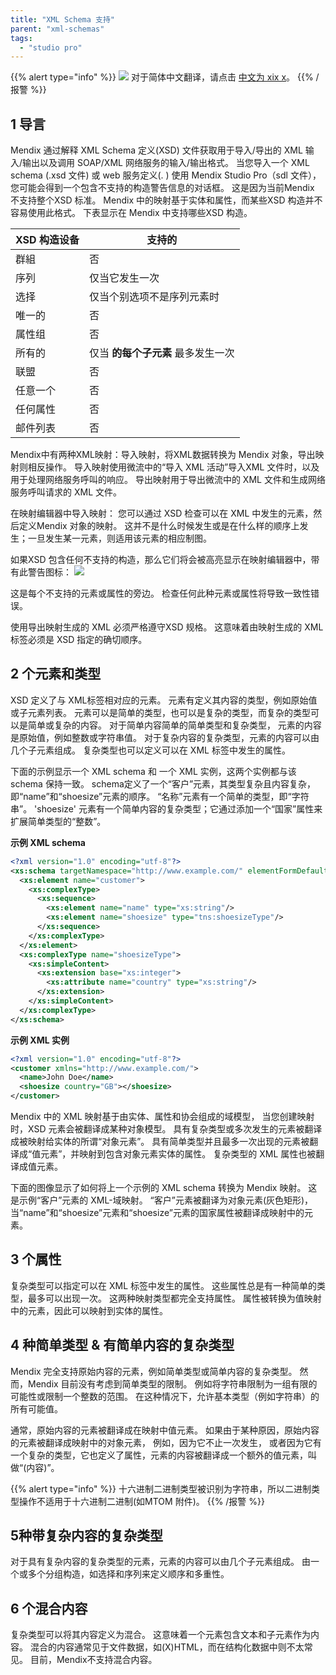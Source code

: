 ```yaml
---
title: "XML Schema 支持"
parent: "xml-schemas"
tags:
  - "studio pro"
---
```


{{% alert type="info" %}}
<img src="attachments/chinese-translation/china.png" style="display: inline-block; margin: 0" /> 对于简体中文翻译，请点击 [中文为 xix x](https://cdn.mendix.tencent-cloud.com/documentation/refguide8/xml-schema-support.pdf)。
{{% /报警 %}}

## 1 导言

Mendix 通过解释 XML Schema 定义(XSD) 文件获取用于导入/导出的 XML 输入/输出以及调用 SOAP/XML 网络服务的输入/输出格式。 当您导入一个 XML schema (.xsd 文件) 或 web 服务定义(. ) 使用 Mendix Studio Pro（sdl 文件），您可能会得到一个包含不支持的构造警告信息的对话框。 这是因为当前Mendix 不支持整个XSD 标准。 Mendix 中的映射基于实体和属性，而某些XSD 构造并不容易使用此格式。 下表显示在 Mendix 中支持哪些XSD 构造。

| XSD 构造设备 | 支持的                  |
| -------- | -------------------- |
| 群組       | 否                    |
| 序列       | 仅当它发生一次              |
| 选择       | 仅当个别选项不是序列元素时        |
| 唯一的      | 否                    |
| 属性组      | 否                    |
| 所有的      | 仅当 **的每个子元素** 最多发生一次 |
| 联盟       | 否                    |
| 任意一个     | 否                    |
| 任何属性     | 否                    |
| 邮件列表     | 否                    |

Mendix中有两种XML映射：导入映射，将XML数据转换为 Mendix 对象，导出映射则相反操作。 导入映射使用微流中的“导入 XML 活动”导入XML 文件时，以及用于处理网络服务呼叫的响应。 导出映射用于导出微流中的 XML 文件和生成网络服务呼叫请求的 XML 文件。

在映射编辑器中导入映射： 您可以通过 XSD 检查可以在 XML 中发生的元素，然后定义Mendix 对象的映射。 这并不是什么时候发生或是在什么样的顺序上发生；一旦发生某一元素，则适用该元素的相应制图。

如果XSD 包含任何不支持的构造，那么它们将会被高亮显示在映射编辑器中，带有此警告图标： ![](attachments/16713707/16843903.png)

这是每个不支持的元素或属性的旁边。 检查任何此种元素或属性将导致一致性错误。

使用导出映射生成的 XML 必须严格遵守XSD 规格。 这意味着由映射生成的 XML 标签必须是 XSD 指定的确切顺序。

## 2 个元素和类型

XSD 定义了与 XML标签相对应的元素。 元素有定义其内容的类型，例如原始值或子元素列表。 元素可以是简单的类型，也可以是复杂的类型，而复杂的类型可以是简单或复杂的内容。 对于简单内容简单的简单类型和复杂类型， 元素的内容是原始值，例如整数或字符串值。 对于复杂内容的复杂类型，元素的内容可以由几个子元素组成。 复杂类型也可以定义可以在 XML 标签中发生的属性。

下面的示例显示一个 XML schema 和 一个 XML 实例，这两个实例都与该schema 保持一致。 schema定义了一个“客户”元素，其类型复杂且内容复杂，即“name”和“shoesize”元素的顺序。 “名称”元素有一个简单的类型，即“字符串”。 'shoesize' 元素有一个简单内容的复杂类型；它通过添加一个“国家”属性来扩展简单类型的“整数”。

**示例 XML schema**

```xml
<?xml version="1.0" encoding="utf-8"?>
<xs:schema targetNamespace="http://www.example.com/" elementFormDefault="qualified" xmlns:tns="http://www.example.com/" xmlns:xs="http://www.w3.org/2001/XMLSchema">
  <xs:element name="customer">
    <xs:complexType>
      <xs:sequence>
        <xs:element name="name" type="xs:string"/>
        <xs:element name="shoesize" type="tns:shoesizeType"/>
      </xs:sequence>
    </xs:complexType>
  </xs:element>
  <xs:complexType name="shoesizeType">
    <xs:simpleContent>
      <xs:extension base="xs:integer">
        <xs:attribute name="country" type="xs:string"/>
      </xs:extension>
    </xs:simpleContent>
  </xs:complexType>
</xs:schema>

```

**示例 XML 实例**

```xml
<?xml version="1.0" encoding="utf-8"?>
<customer xmlns="http://www.example.com/">
  <name>John Doe</name>
  <shoesize country="GB"></shoesize>
</customer>

```

Mendix 中的 XML 映射基于由实体、属性和协会组成的域模型， 当您创建映射时，XSD 元素会被翻译成某种对象模型。 具有复杂类型或多次发生的元素被翻译成被映射给实体的所谓“对象元素”。 具有简单类型并且最多一次出现的元素被翻译成“值元素”，并映射到包含对象元素实体的属性。 复杂类型的 XML 属性也被翻译成值元素。

下面的图像显示了如何将上一个示例的 XML schema 转换为 Mendix 映射。 这是示例“客户”元素的 XML-域映射。 “客户”元素被翻译为对象元素(灰色矩形)， 当“name”和“shoesize”元素和“shoesize”元素的国家属性被翻译成映射中的元素。

## 3 个属性

复杂类型可以指定可以在 XML 标签中发生的属性。 这些属性总是有一种简单的类型，最多可以出现一次。 这两种映射类型都完全支持属性。 属性被转换为值映射中的元素，因此可以映射到实体的属性。

## 4 种简单类型 & 有简单内容的复杂类型

Mendix 完全支持原始内容的元素，例如简单类型或简单内容的复杂类型。 然而，Mendix 目前没有考虑到简单类型的限制。 例如将字符串限制为一组有限的可能性或限制一个整数的范围。 在这种情况下，允许基本类型（例如字符串）的所有可能值。

通常，原始内容的元素被翻译成在映射中值元素。 如果由于某种原因，原始内容的元素被翻译成映射中的对象元素， 例如，因为它不止一次发生， 或者因为它有一个复杂的类型，它也定义了属性，元素的内容被翻译成一个额外的值元素，叫做“(内容)”。

{{% alert type="info" %}}
十六进制二进制类型被识别为字符串，所以二进制类型操作不适用于十六进制二进制(如MTOM 附件)。
{{% /报警 %}}

## 5种带复杂内容的复杂类型

对于具有复杂内容的复杂类型的元素，元素的内容可以由几个子元素组成。 由一个或多个分组构造，如选择和序列来定义顺序和多重性。

## 6 个混合内容

复杂类型可以将其内容定义为混合。 这意味着一个元素包含文本和子元素作为内容。 混合的内容通常见于文件数据，如(X)HTML，而在结构化数据中则不太常见。 目前，Mendix不支持混合内容。
